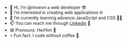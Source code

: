 - 👋 Hi, I’m @imxeon a web developer 😎
- 👀 I’m interested in creating web applications 🌐
- 🌱 I’m currently learning advance JavaScript and CSS 👨‍💻
- 📫 You can reach me through [Linkedin](https://www.linkedin.com/in/pritam-imxeon/) 🔗
- 😄 Pronouns: He/Him 👦
- ⚡ Fun fact: I code without coffee 🍵.

<!---
imxeon/imxeon is a ✨ special ✨ repository because its `README.md` (this file) appears on your GitHub profile.
You can click the Preview link to take a look at your changes.
--->
